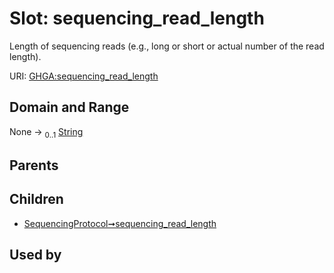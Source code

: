 
# Slot: sequencing_read_length


Length of sequencing reads (e.g., long or short or actual number of the read length).

URI: [GHGA:sequencing_read_length](https://w3id.org/GHGA/sequencing_read_length)


## Domain and Range

None &#8594;  <sub>0..1</sub> [String](types/String.md)

## Parents


## Children

 *  [SequencingProtocol➞sequencing_read_length](SequencingProtocol_sequencing_read_length.md)

## Used by

